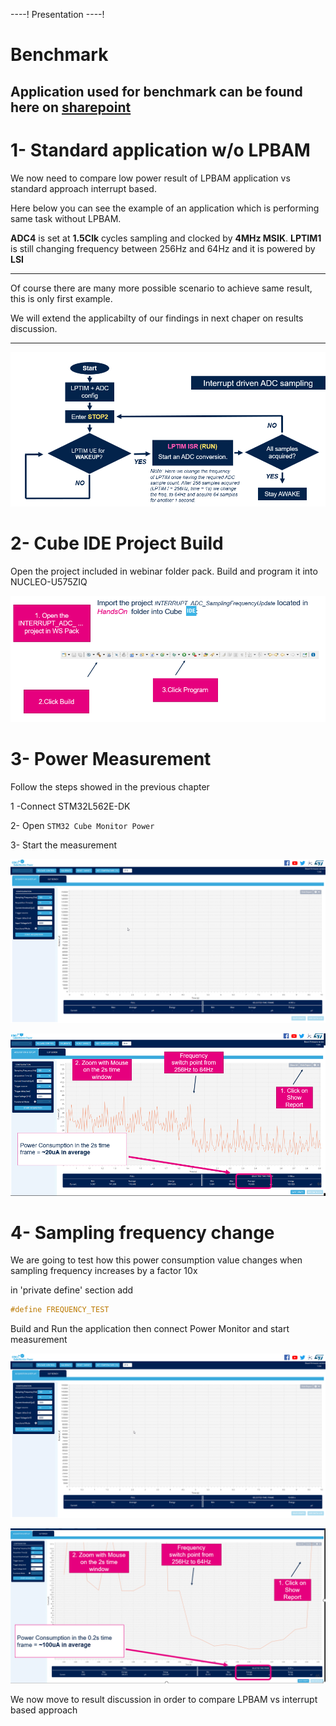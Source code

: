 ----!
Presentation
----!

# Benchmark
## Application used for benchmark can be found here on [sharepoint](https://stmicroelectronics.sharepoint.com/sites/EMEAMCD/Shared%20Documents/Forms/AllItems.aspx?id=%2Fsites%2FEMEAMCD%2FShared%20Documents%2F5%2E%20Promotion%2FWorkshops%2FSTM32U5%5Fworkshop%5F2022%2FMaterial%2FMaterial%5FLPBAM%5Fhandson%2Fdry%5Frun%5Fworkshop%5Finterrupt%5Fbenchmark%2Ezip&parent=%2Fsites%2FEMEAMCD%2FShared%20Documents%2F5%2E%20Promotion%2FWorkshops%2FSTM32U5%5Fworkshop%5F2022%2FMaterial%2FMaterial%5FLPBAM%5Fhandson)

<p>



</p>

# 1- Standard application w/o LPBAM

We now need to compare low power result of LPBAM application vs standard approach interrupt based. 

Here below you can see the example of an application which is performing same task without LPBAM.

**ADC4** is set at **1.5Clk** cycles sampling and clocked by **4MHz MSIK**.
**LPTIM1** is still changing frequency between 256Hz and 64Hz and it is powered by **LSI**

---

<ainfo>
Of course there are many more possible scenario to achieve same result, this is only first example.

We will extend the applicabilty of our findings in next chaper on results discussion.
</ainfo>

---




![Cubemx start](./img/0700.png)


# 2- Cube IDE Project Build

Open the project included in webinar folder pack.
Build and program it into NUCLEO-U575ZIQ

![Cubemx start](./img/0701.png)

# 3- Power Measurement

Follow the steps showed in the previous chapter

1 -Connect STM32L562E-DK 

2- Open `STM32 Cube Monitor Power`

3- Start the measurement

![Cubemx start](./img/0704.gif)

![Cubemx start](./img/0702.png)

# 4- Sampling frequency change
We are going to test how this power consumption value changes when sampling frequency increases by a factor 10x

in 'private define' section add

```c
#define FREQUENCY_TEST
```
Build and Run the application then connect Power Monitor and start measurement

![Cubemx start](./img/0705.gif)

<p>

</p>

![Cubemx start](./img/0703.png)

<ainfo>
We now move to result discussion in order to compare LPBAM vs interrupt based approach
</ainfo>
